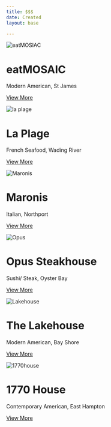 ```yaml
---
title: $$$
date: Created
layout: base

---
```

<div class="album py-5 bg-light">
    <div class="container">

<div class="row row-cols-1 row-cols-sm-2 row-cols-md-3 g-3">
        <div class="col">
          <div class="card shadow-sm">
            <img src="/images/eatmosaic.jpg" alt="eatMOSIAC">

 <div class="card-body">
              <h1> eatMOSAIC </h1>
              <p> Modern American, St James </p>
              <div class="d-flex justify-content-between align-items-center">
                <div class="btn-group">
                  <p><a class="btn btn-secondary" href="/restaurants/eatMOSAIC/">View More</a></p>
                </div>
              </div>
            </div>
          </div>
        </div>
        
        
        
<div class="col">
          <div class="card shadow-sm">
            <img src="/images/laplage.jpg" alt="la plage">

 <div class="card-body">
              <h1> La Plage </h1>
              <p> French Seafood, Wading River </p>
              <div class="d-flex justify-content-between align-items-center">
                <div class="btn-group">
                  <p><a class="btn btn-secondary" href="/restaurants/laplage/">View More</a></p>
                </div>
                </div>
            </div>
          </div>
        </div>
    <div class="col">
          <div class="card shadow-sm">
            <img src="/images/maronis.jpg" alt="Maronis">

 <div class="card-body">
              <h1> Maronis </h1>
              <p> Italian, Northport </p>
              <div class="d-flex justify-content-between align-items-center">
                <div class="btn-group">
                  <p><a class="btn btn-secondary" href="/restaurants/maronis/">View More</a></p>
                </div>
              </div>
            </div>
          </div>
        </div>

<div class="col">
          <div class="card shadow-sm">
            <img src="/images/opus-steakhouse-.jpg" alt="Opus">

<div class="card-body">
              <h1> Opus Steakhouse </h1>
              <p> Sushi/ Steak, Oyster Bay </p>
              <div class="d-flex justify-content-between align-items-center">
                <div class="btn-group">
                  <p><a class="btn btn-secondary" href="/restaurants/opussteakhouse/">View More</a></p>
                </div>
              </div>
            </div>
          </div>
        </div>
 <div class="col">
          <div class="card shadow-sm">
            <img src="/images/lakehouse.jpg" alt="Lakehouse">

<div class="card-body">
              <h1> The Lakehouse </h1>
              <p> Modern American, Bay Shore </p>
              <div class="d-flex justify-content-between align-items-center">
                <div class="btn-group">
                  <p><a class="btn btn-secondary" href="/restaurants/lakehouse/">View More</a></p>
                </div>
              </div>
            </div>
          </div>
        </div>
        <div class="col">
          <div class="card shadow-sm">
           <img src="/images/1770house.jpg" alt="1770house">

 <div class="card-body">
              <h1> 1770 House </h1>
              <p> Contemporary American, East Hampton </p>
              <div class="d-flex justify-content-between align-items-center">
                <div class="btn-group">
                  <p><a class="btn btn-secondary" href="/restaurants/1770house/">View More</a></p>
                </div>
              </div>
            </div>
          </div>
        </div>

 
 
</div>
    </div>
  </div>